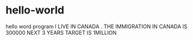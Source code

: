 # hello-world
hello word program
I LIVE IN CANADA . THE IMMIGRATION IN CANADA IS 300000
NEXT 3 YEARS TARGET IS 1MILLION
